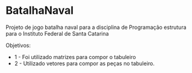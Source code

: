 # BatalhaNaval

Projeto de jogo batalha naval para a disciplina de Programação estrutura para o Instituto Federal de Santa Catarina

Objetivos:

* 1 - Foi utilizado matrizes para compor o tabuleiro
* 2 - Utilizado vetores para compor as peças no tabuleiro.
